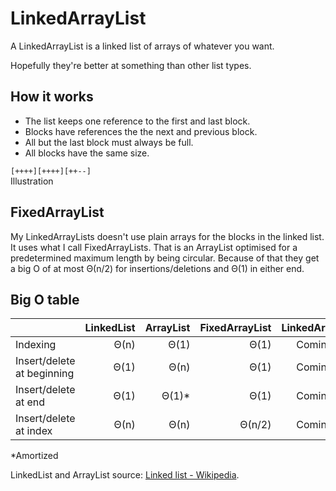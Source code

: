 # LinkedArrayList

A LinkedArrayList is a linked list of arrays of whatever you want.

Hopefully they're better at something than other list types.

## How it works

* The list keeps one reference to the first and last block.
* Blocks have references the the next and previous block.
* All but the last block must always be full.
* All blocks have the same size.

`[++++][++++][++--]`  
Illustration

## FixedArrayList

My LinkedArrayLists doesn't use plain arrays for the blocks in the linked list.
It uses what I call FixedArrayLists. That is an ArrayList optimised for a
predetermined maximum length by being circular. Because of that they get a
big O of at most Θ(n/2) for insertions/deletions and Θ(1) in either end. 

## Big O table

|                            | LinkedList  | ArrayList | FixedArrayList | LinkedArrayList |
|----------------------------|------------:|----------:|---------------:|----------------:|
| Indexing                   |        Θ(n) |      Θ(1) |           Θ(1) |     Coming soon |
| Insert/delete at beginning |        Θ(1) |      Θ(n) |           Θ(1) |     Coming soon |
| Insert/delete at end       |        Θ(1) |     Θ(1)* |           Θ(1) |     Coming soon |
| Insert/delete at index     |        Θ(n) |      Θ(n) |         Θ(n/2) |     Coming soon |

*Amortized

LinkedList and ArrayList source: [Linked list - Wikipedia](https://en.wikipedia.org/wiki/Linked_list#Linked_lists_vs._dynamic_arrays).  